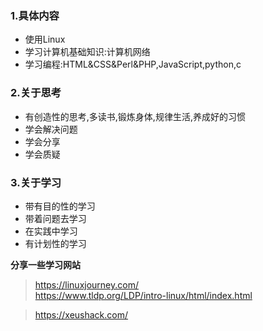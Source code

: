 ### 1.具体内容
+ 使用Linux
+ 学习计算机基础知识:计算机网络
+ 学习编程:HTML&CSS&Perl&PHP,JavaScript,python,c

### 2.关于思考
+ 有创造性的思考,多读书,锻炼身体,规律生活,养成好的习惯
+ 学会解决问题
+ 学会分享
+ 学会质疑

### 3.关于学习
+ 带有目的性的学习
+ 带着问题去学习
+ 在实践中学习
+ 有计划性的学习

**分享一些学习网站**
>https://linuxjourney.com/  
>https://www.tldp.org/LDP/intro-linux/html/index.html  

>https://xeushack.com/  